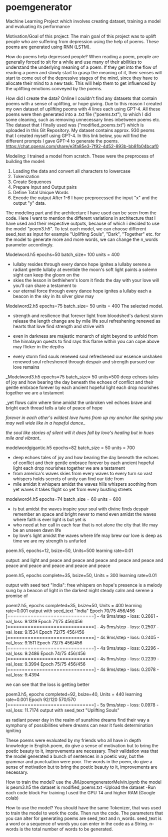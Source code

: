# poemgenerator
Machine Learning Project which involves creating dataset, training a model and evaluating its performance

Motivation/Goal of this project:
The main goal of this project was to uplift people who are suffering from depression using the help of poems.
These poems are generated using RNN (LSTM).

How do poems help depressed people?
When reading a poem, people are generally forced to sit for a while and use many of their abilities to
understand the underlying meaning of a poem. If they get into the flow of reading a poem and slowly start to 
grasp the meaning of it, their senses will start to come out of the depressive stages of the mind, since they have to
allocate their mind to a new task. This will help them to get influenced by the uplifting emotions conveyed by the poems. 


How did I create the data?
Online I couldn't find any datasets that contain poems with a sense of uplifting, or hope giving.
Due to this reason I created my own dataset of uplifting peoms with 4 lines each using GPT-4.
All these poems were then generated into a .txt file ("poems.txt"), to which I did some cleaning, such as removing
unnecessary lines inbetween poems etc. The dataset that I finally used was ("modified_poems.txt") which is uploaded in this Git Repository.
My dataset contains approx. 930 peoms that I created myself using GPT-4.
In this link below, you will find the different prompts I gave GPT-4 to generate the poems.
https://chat.openai.com/share/e3fa85e3-7f92-4d52-893b-bb81b04bcaf0

Modeling:
I trained a model from scratch. 
These were the preprocess of building the model:
1. Loading the data and convert all characters to lowercase
2. Tokenization
3. Create Sequences
4. Prepare Input and Output pairs
5. Define Total Unique Words
6. Encode the output
After 1-6 I have preprocessed the input "x" and the output "y" data.

The modeling part and the architecture I have used can be seen from the code.
Here I want to mention the different variations in architecture that I have used and their respective outputs, because of which i decided to use
the model "poem3.h5". 
To test each model, we can choose different seed_text as input for example "Uplifting Souls", "Dark", "Together" etc.
for the model to generate more and more words, we can change the n_words parameter accordingly.

Modelword.h5 epochs=50 batch_size= 100 units = 400
- lullaby resides through every dance hope ignites a lullaby serene a radiant gentle lullaby at eventide the moon's soft light paints a solemn sight can keep the gloom on the
- skies the lesson in bethlehem's loom it finds the day with your love will you'll can share a testament to
- our eternal force through every dance hope ignites a lullaby each a beacon in the sky in its silver glow may


Modelword2.h5 epochs=75 batch_size= 50 units = 400 The selected model.
- strength and resilience that forever light from bloodshed's darkest storm release the length change are by mile life soul refreshening renewed as hearts that love find     strength and strive with

- even in darkness are majestic monarch of sight beyond to unfold from the himalayan quests to find rays this flame within you can cope above may flicker in the depths

- every storm find souls renewed soul refreshened our essence unshaken renewed soul refreshened through despair and strength pursued our love remains

_Modelword3.h5 epochs=75 batch_size= 50 units=500
deep echoes tales of joy and how bearing the day beneath the echoes of conflict and their gentle embrace forever by each ancient hopeful light each drop nourishes together we are a testament

_yet flows calm where time amidst the unbroken veil echoes brave and bright each thread tells a tale of peace of hope

_forever in each other's wildest love hums from up my anchor like spring you may well wide like in a hopeful dance__

_the soul like stories of silent will it does fall by love's healing but in hues mile and vibrant__


modelwordgigantic.h5 epochs=82 batch_size = 50 units = 700
- deep echoes tales of joy and how bearing the day beneath the echoes of conflict and their gentle embrace forever by each ancient hopeful light each drop nourishes          together we are a testament
- from america's waves skies from every waves to every turn so vast whispers holds secrets of unity can find our tide from
- mile amidst it whispers amidst the waves hills whispers soothing from yet waves it takes flight so yet from every bustling streets

modelword4.h5 epochs=74 batch_size = 60 units = 600
- is but amidst the waves inspire your soul with divine finds despair remember an space and bright never to mend even amidst the waves where faith is ever light is but yet   is
- who need at her call in each fear that is not alone the city that life may be an unseen dawn life
- by love's light amidst the waves where life may brew our love is deep as time we are my strength is unfurled

poem.h5, epochs=12, bsize=50, Units=500
learning rate=0.01

output:
and light and peace and
peace and peace and peace
and peace and peace and
peace and peace and peace
and peace

poem.h5, epochs complete=35, bsize=50, Units = 300 learning rate=0.01

output with seed text "India":
free whispers on hope's presence
is a melody sung by
a beacon of light in
the darkest night steady calm
and serene a promise of

poem2.h5, epochs completed=35, bsize=50, Units = 400 learning rate=0.001
output with seed_text "India"
Epoch 70/75
456/456 [==============================] - 4s 9ms/step - loss: 0.2661 - val_loss: 9.1319
Epoch 71/75
456/456 [==============================] - 4s 9ms/step - loss: 0.2507 - val_loss: 9.1534
Epoch 72/75
456/456 [==============================] - 4s 9ms/step - loss: 0.2405 - val_loss: 9.1511
Epoch 73/75
456/456 [==============================] - 4s 9ms/step - loss: 0.2296 - val_loss: 9.2486
Epoch 74/75
456/456 [==============================] - 4s 9ms/step - loss: 0.2239 - val_loss: 9.3994
Epoch 75/75
456/456 [==============================] - 4s 9ms/step - loss: 0.2078 - val_loss: 9.4394

we can see that the loss is getting better

poem3.h5, epochs completed=92, bsize=40, Units = 440 learning rate=0.001
Epoch 92/120
570/570 [==============================] - 5s 9ms/step - loss: 0.0978 - val_loss: 11.7174
output with seed_text "Uplifting Souls"

as radiant power day in
the realm of sunshine dreams
find their way a symphony
of possibilities where dreams can
near it fuels determination igniting

These poems were evaluated by my friends who all have in depth knowledge in English.poem, do give a sense of motivation but to bring the poetic beauty to it, improvements are necessary.
Their validation was that the model generated a bunch of sentences in a poetic way, but the grammar 
and punctuation were poor. The words in the poem, do give a sense of motivation but to bring the poetic beauty to it, improvements are necessary.


How to train the model?
use the JMJpoemgeneratorMelvin.ipynb 
the model is peom3.h5
the dataset is modified_poems.txt
-Upload the dataset
-Run each code block
For training I used the GPU T4 and higher RAM (Google colab)

How to use the model?
You should have the same Tokenizer, that was used to train the model to work the code.
Then run the code.
The parameters that you can alter for generating poems are seed_text and n_words.
seed_text is a word or a sequence of words you can enter in the code as a String.
n-words is the total number of words to be generated.

